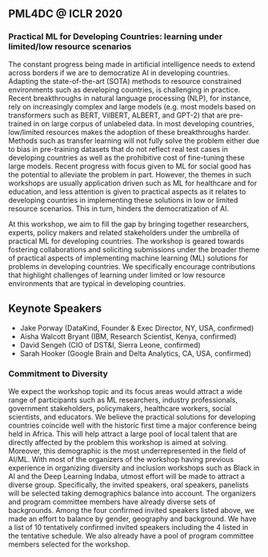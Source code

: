 ##  PML4DC @ ICLR 2020

<!-- ## Practical ML for Developing Countries: learning under limited/low resource scenarios -->

### Practical ML for Developing Countries: learning under limited/low resource scenarios
The constant progress being made in artificial intelligence needs to extend across borders if we are to democratize AI in developing countries. Adapting the state-of-the-art (SOTA) methods to resource constrained environments such as developing countries, is challenging in practice. Recent breakthroughs in natural language processing (NLP), for instance, rely on increasingly complex and large models (e.g. most models based on transformers such as BERT, VilBERT, ALBERT, and GPT-2) that are pre-trained in on large corpus of unlabeled data. In most developing countries, low/limited resources makes the adoption of these breakthroughs harder. Methods such as transfer learning will not fully solve the problem either due to bias in pre-training datasets that do not reflect real test cases in developing countries as well as the prohibitive cost of fine-tuning these large models. Recent progress with focus given to ML for social good has the potential to alleviate the problem in part. However, the themes in such workshops are usually application driven such as ML for healthcare and for education, and less attention is given to practical aspects as it relates to developing countries in implementing these solutions in low or limited resource scenarios. This in turn, hinders the democratization of AI. 

At this workshop, we aim to fill the gap by bringing together researchers, experts, policy makers and related stakeholders under the umbrella of practical ML for developing countries. The workshop is geared towards fostering collaborations and soliciting submissions under the broader theme of practical aspects of implementing machine learning (ML) solutions for problems in developing countries. We specifically encourage contributions that highlight 
challenges of learning under limited or low resource environments that are typical in developing countries.


## Keynote Speakers

- Jake Porway (DataKind, Founder & Exec Director, NY, USA, confirmed)
- Aisha Walcott Bryant (IBM, Research Scientist, Kenya, confirmed)
- David Sengeh (CIO of DST&I, Sierra Leone, confirmed)
- Sarah Hooker (Google Brain and Delta Analytics, CA, USA, confirmed)


### Commitment to Diversity

We expect the workshop topic and its focus areas would attract a wide range of participants such as ML researchers, industry professionals, government stakeholders, policymakers, healthcare workers, social scientists, and educators. We believe the practical solutions for developing countries coincide well with the historic first time a major conference being held in Africa. This will help attract a large pool of local talent that are directly affected by the problem this workshop is aimed at solving. Moreover, this demographic is the most underrepresented in the field of AI/ML. With most of the organizers of the workshop having previous experience in organizing diversity and inclusion workshops such as Black in AI and the Deep Learning Indaba, utmost effort will be made to attract a diverse group. Specifically, the invited speakers, oral speakers, panelists will be selected taking demographics balance into account. The organizers and program committee members have already diverse sets of backgrounds. Among the four confirmed invited speakers listed above, we made an effort to balance by gender, geography and background. We have a list of 10 tentatively confirmed invited speakers including the 4 listed in the tentative schedule. We also already have a pool of program committee members selected for the workshop. 